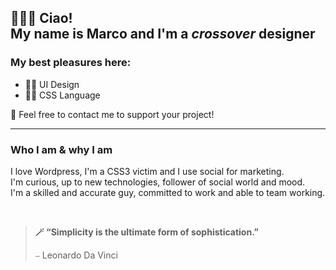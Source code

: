 ## 🧔🏻‍♂️ Ciao! <br> My name is Marco and I'm a _crossover_ designer 

### My best pleasures here: 
- 🧑‍🎨 UI Design
- 🧑‍🔬 CSS Language

🤟 Feel  free to contact me to support your project! 

---

### Who I am & why I am
I love Wordpress, I'm a CSS3 victim and I use social for marketing. <br>
I'm curious, up to new technologies, follower of social world and mood. <br>
I'm a skilled and accurate guy, committed to work and able to team working. <br>

<br>

> **🪄 “Simplicity is the ultimate form of sophistication.”**
> 
> ⎯ Leonardo Da Vinci 

<!-- 

| 🛠️ SKILLS | 💘 LIKE |
|---|---|
| ★ ★ ★ ★ ★ UI | ♥ ♥ ♥ ♥ ♥ WEB |
| ★ ★ ★ ☆ ★ UX | ♥ ♥ ♥ ♥ ♥ VISUAL |
| ★ ★ ★ ★ ★ HTML | ♥ ♥ ♥ ♥ ♥ MOBILE |
| ★ ★ ★ ★ ★ CSS | ♥ ♥ ♥ ♡ ♥ SCOUTING |
| ☆ ★ ☆ ★ ☆ JS | ♥ ♥ ♥ ♥ ♥ MAC |
| ★ ★ ★ ★ ☆ Figma | ♡ ♥ ♡ ♥ ♡ GIT |
| + WordPress, SEO & Adobe! | + sea, bike & food! |

<table>
	<thead>
		<tr>
			<th><span style="font-size:6px;">SKILLS</span></th>
			<th><span style="font-size:9px;">LIKE</span></th>
		</tr>
	</thead>
	<tbody>
		<tr>
			<td>★ ★ ★ ★ ★ UI </td>
			<td> ♡ ♡ ♡ ♡ ♡ WEB</td>
		</tr>
		<tr>
			<td>★ ★ ★ ★ ★ UX </td>
			<td> ♡ ♡ ♡ ♡ ♡ VISUAL</td>
		</tr>
		<tr>
			<td>★ ★ ★ ★ ★ HTML </td>
			<td> ♡ ♡ ♡ ♡ ♥ MOBILE</td>
		</tr>
		<tr>
			<td>★ ★ ★ ★ ★ CSS </td>
			<td> ♡ ♡ ♡ ♡ ♡ SCOUTING</td>
		</tr>
		<tr>
			<td>☆ ★ ☆ ☆ ☆ JS </td>
			<td> ♡ ♡ ♡ ♡ ♡ MAC</td>
		</tr>
		<tr>
			<td>★ ★ ★ ★ ☆ Figma </td>
			<td> ♥ ♡ ♥ ♡ ♥ GIT</td>
		</tr>
		<tr>
			<td>+ WordPress, SEO & Adobe! </td>
			<td> + sea, bike & food!</td>
		</tr>
	</tbody> -->
</table>
